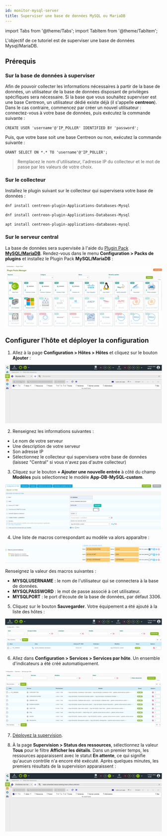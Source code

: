 ```yaml
---
id: monitor-mysql-server
title: Superviser une base de données MySQL ou MariaDB
---
```


import Tabs from '@theme/Tabs';
import TabItem from '@theme/TabItem';

L'objectif de ce tutoriel est de superviser une base de données Mysql/MariaDB.

## Prérequis

### Sur la base de données à superviser

Afin de pouvoir collecter les informations nécessaires à partir de la base de données, un utilisateur de la base de données disposant de privilèges spécifiques sera nécessaire. Si la base que vous souhaitez superviser est une base Centreon, un utilisateur dédié existe déjà (il s'appelle **centreon**). Dans le cas contraire, commencez par créer un nouvel utilisateur : connectez-vous à votre base de données, puis exécutez la commande suivante :

```shell
CREATE USER 'username'@'IP_POLLER' IDENTIFIED BY 'password';
```

Puis, que votre base soit une base Centreon ou non, exécutez la commande suivante :

```shell
GRANT SELECT ON *.* TO 'username'@'IP_POLLER';
```

> Remplacez le nom d'utilisateur, l'adresse IP du collecteur et le mot de passe par les valeurs de votre choix.

### Sur le collecteur

Installez le plugin suivant sur le collecteur qui supervisera votre base de données :

<Tabs groupId="sync">
<TabItem value="Alma / RHEL / Oracle Linux 8" label="Alma / RHEL / Oracle Linux 8">

``` shell
dnf install centreon-plugin-Applications-Databases-Mysql
```

</TabItem>
<TabItem value="Alma / RHEL / Oracle Linux 9" label="Alma / RHEL / Oracle Linux 9">

``` shell
dnf install centreon-plugin-Applications-Databases-Mysql
```

</TabItem>
<TabItem value="Debian 11" label="Debian 11">

```shell
apt install centreon-plugin-applications-databases-mysql
```

</TabItem>

</Tabs>

### Sur le serveur central

La base de données sera supervisée à l'aide du [Plugin Pack **MySQL/MariaDB**](/pp/integrations/plugin-packs/procedures/applications-databases-mysql).
Rendez-vous dans le menu **Configuration > Packs de plugins** et installez le Plugin Pack **MySQL/MariaDB** :

![image](../assets/getting-started/quick_start_mysql_0.gif)

## Configurer l'hôte et déployer la configuration

1. Allez à la page **Configuration > Hôtes > Hôtes** et cliquez sur le bouton **Ajouter** :

  ![image](../assets/getting-started/quick_start_mysql_1a.gif)

2. Renseignez les informations suivantes :

  * Le nom de votre serveur
  * Une description de votre serveur
  * Son adresse IP
  * Sélectionnez le collecteur qui supervisera votre base de données (laissez "Central" si vous n'avez pas d'autre collecteur)

3. Cliquez sur le bouton **+ Ajouter une nouvelle entrée** à côté du champ **Modèles** puis sélectionnez le modèle
**App-DB-MySQL-custom**.

  ![image](../assets/getting-started/quick_start_mysql_1a.png)

4. Une liste de macros correspondant au modèle va alors apparaître :

  ![image](../assets/getting-started/quick_start_mysql_1b.png)

  Renseignez la valeur des macros suivantes :

  * **MYSQLUSERNAME** : le nom de l'utilisateur qui se connectera à la base de données.
  * **MYSQLPASSWORD** : le mot de passe associé à cet utilisateur.
  * **MYSQLPORT** : le port d'écoute de la base de données, par défaut 3306.

5. Cliquez sur le bouton **Sauvegarder**. Votre équipement a été ajouté à la liste des hôtes :

  ![image](../assets/getting-started/quick_start_mysql_2.png)

6. Allez dans **Configuration > Services > Services par hôte**. Un ensemble d'indicateurs a été créé automatiquement.

  ![image](../assets/getting-started/quick_start_mysql_3.png)

7. [Déployez la supervision](first-supervision.md#déployer-une-configuration).

8. À la page **Supervision > Status des ressources**, sélectionnez la valeur **Tous** pour le
filtre **Afficher les détails**. Dans un premier temps, les ressources apparaissent avec le statut **En attente**, ce qui signifie qu'aucun contrôle n'a encore été exécuté. Après quelques minutes, les premiers résultats de la supervision apparaissent :

  ![image](../assets/getting-started/quick_start_mysql_4.gif)